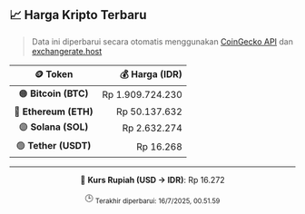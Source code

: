 

<!-- HARGA_KRIPTO -->
## 📈 Harga Kripto Terbaru

> Data ini diperbarui secara otomatis menggunakan [CoinGecko API](https://www.coingecko.com/) dan [exchangerate.host](https://exchangerate.host/)

<div align="center">

| 🪙 Token | 💰 Harga (IDR) |
|:------:|---------------:|
| 🟠 **Bitcoin (BTC)**   | Rp 1.909.724.230 |
| 🔵 **Ethereum (ETH)**  | Rp 50.137.632 |
| 🟣 **Solana (SOL)**    | Rp 2.632.274 |
| 🟢 **Tether (USDT)**   | Rp 16.268 |

---

💱 **Kurs Rupiah (USD → IDR)**: Rp 16.272

🕒 <sub>Terakhir diperbarui: 16/7/2025, 00.51.59</sub>

</div>
<!-- /HARGA_KRIPTO -->